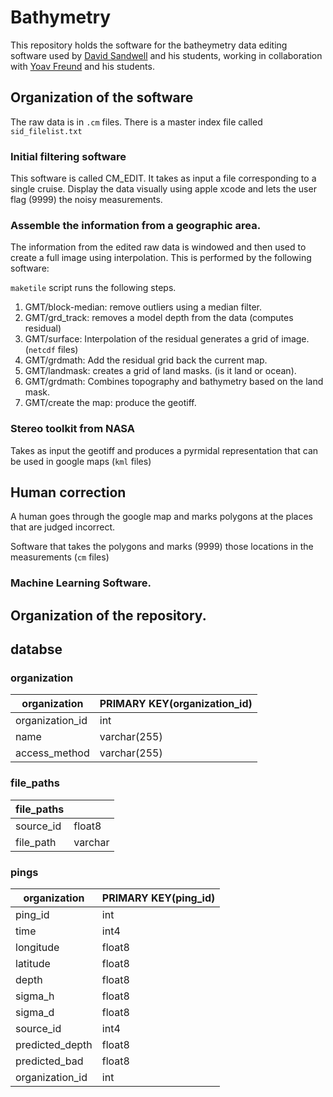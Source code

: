# Bathymetry

This repository holds the software for the batheymetry data editing software used by [David Sandwell](http://topex.ucsd.edu/sandwell/)
and his students, working in collaboration with [Yoav Freund](https://cseweb.ucsd.edu/~yfreund/) and his students.

## Organization of the software

The raw data is in `.cm` files. There is a master index file called `sid_filelist.txt`

### Initial filtering software

This software is called CM_EDIT. It takes as input a file corresponding to a single cruise. Display the data visually using apple xcode and lets the user flag (9999) the noisy measurements.

### Assemble the information from a geographic area.

The information from the edited raw data is windowed and then used to create a full image using interpolation. This is performed by the following software:

`maketile` script runs the following steps.
1. GMT/block-median: remove outliers using a median filter.
2. GMT/grd_track: removes a model depth from the data (computes residual)
3. GMT/surface: Interpolation of the residual generates a grid of image. (`netcdf` files)
4. GMT/grdmath: Add the residual grid back the current map.
5. GMT/landmask: creates a grid of land masks. (is it land or ocean).
6. GMT/grdmath: Combines topography and bathymetry based on the land mask.
7. GMT/create the map: produce the geotiff.

### Stereo toolkit from NASA
Takes as input the geotiff and produces a pyrmidal representation that can be used in google maps (`kml` files)

## Human correction
A human goes through the google map and marks polygons at the places that are judged incorrect.

Software that takes the polygons and marks (9999) those locations in the measurements (`cm` files)

### Machine Learning Software.

## Organization of the repository.

## databse
### organization    
| organization  | PRIMARY KEY(organization_id) |
| ------------- | ------------- |
| organization_id  | int  |
| name  | varchar(255)  |
| access_method  | varchar(255)  |

### file_paths
| file_paths  | |
| ------------- | ------------- |
| source_id  | float8  |
| file_path  | varchar|

### pings
| organization  | PRIMARY KEY(ping_id) |
| ------------- | ------------- |
| ping_id  | int  |
| time  | int4  |
| longitude  | float8 |
| latitude  | float8 |
| depth  | float8 |
| sigma_h  | float8 |
| sigma_d  | float8 |
| source_id  | int4 |
| predicted_depth  | float8 |
| predicted_bad  | float8 |
| organization_id  | int |




